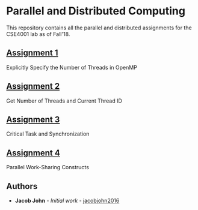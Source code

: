 # Parallel and Distributed Computing

This repository contains all the parallel and distributed assignments for the CSE4001 lab as of Fall'18.

## [Assignment 1](https://github.com/jacobjohn2016/Parallel-and-Distributed-Computing/tree/master/Assignment_1)
Explicitly Specify the Number of Threads in OpenMP

## [Assignment 2](https://github.com/jacobjohn2016/Parallel-and-Distributed-Computing/tree/master/Assignment_2)
Get Number of Threads and Current Thread ID

## [Assignment 3](https://github.com/jacobjohn2016/Parallel-and-Distributed-Computing/tree/master/Assignment_3)
Critical Task and Synchronization

## [Assignment 4](https://github.com/jacobjohn2016/Parallel-and-Distributed-Computing/tree/master/Assignment_4)
Parallel Work-Sharing Constructs

## Authors

* **Jacob John** - *Initial work* - [jacobjohn2016](github.com/jacobjohn2016/)
